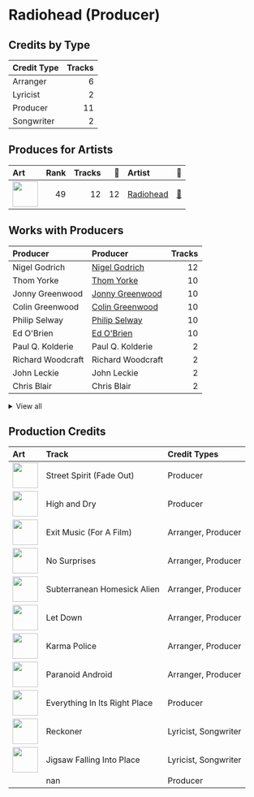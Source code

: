 # Radiohead (Producer)

## Credits by Type

| Credit Type | Tracks |
|:---|---:|
| Arranger | 6 |
| Lyricist | 2 |
| Producer | 11 |
| Songwriter | 2 |

## Produces for Artists

| Art | Rank | Tracks | 💚 | Artist | 🔗 |
|:---|---:|---:|---:|:---|:---|
| <img src="https://i.scdn.co/image/ab6761610000e5eba03696716c9ee605006047fd" alt="" width="50" /> | 49 | 12 | 12 | [Radiohead](../../artists/radiohead/overview.md) | [🔗](https://open.spotify.com/artist/4Z8W4fKeB5YxbusRsdQVPb) |

## Works with Producers

| Producer | Producer | Tracks |
|:---|:---|---:|
| Nigel Godrich | [Nigel Godrich](../nigel_godrich/overview.md) | 12 |
| Thom Yorke | [Thom Yorke](../thom_yorke/overview.md) | 10 |
| Jonny Greenwood | [Jonny Greenwood](../jonny_greenwood/overview.md) | 10 |
| Colin Greenwood | [Colin Greenwood](../colin_greenwood/overview.md) | 10 |
| Philip Selway | [Philip Selway](../philip_selway/overview.md) | 10 |
| Ed O'Brien | [Ed O'Brien](../ed_o_brien/overview.md) | 10 |
| Paul Q. Kolderie | Paul Q. Kolderie | 2 |
| Richard Woodcraft | Richard Woodcraft | 2 |
| John Leckie | John Leckie | 2 |
| Chris Blair | Chris Blair | 2 |


<details>
<summary>View all</summary>

| Producer | Producer | Tracks |
|:---|:---|---:|
| Sean Slade | Sean Slade | 2 |
| Chris Brown | Chris Brown | 2 |
| Dan Grech-Marguerat | Dan Grech-Marguerat | 2 |
| Jim Warren | Jim Warren | 2 |
| Hugo Nicolson | Hugo Nicolson | 2 |
| Gerard Navarro | Gerard Navarro | 1 |
| Graeme Stewart | Graeme Stewart | 1 |

</details>


## Production Credits

| Art | Track | Credit Types |
|:---|:---|:---|
| <img src="https://i.scdn.co/image/ab67616d0000b2739293c743fa542094336c5e12" alt="" width="50" /> | Street Spirit (Fade Out) | Producer |
| <img src="https://i.scdn.co/image/ab67616d0000b2739293c743fa542094336c5e12" alt="" width="50" /> | High and Dry | Producer |
| <img src="https://i.scdn.co/image/ab67616d0000b273c8b444df094279e70d0ed856" alt="" width="50" /> | Exit Music (For A Film) | Arranger, Producer |
| <img src="https://i.scdn.co/image/ab67616d0000b273c8b444df094279e70d0ed856" alt="" width="50" /> | No Surprises | Arranger, Producer |
| <img src="https://i.scdn.co/image/ab67616d0000b273c8b444df094279e70d0ed856" alt="" width="50" /> | Subterranean Homesick Alien | Arranger, Producer |
| <img src="https://i.scdn.co/image/ab67616d0000b273c8b444df094279e70d0ed856" alt="" width="50" /> | Let Down | Arranger, Producer |
| <img src="https://i.scdn.co/image/ab67616d0000b273c8b444df094279e70d0ed856" alt="" width="50" /> | Karma Police | Arranger, Producer |
| <img src="https://i.scdn.co/image/ab67616d0000b273c8b444df094279e70d0ed856" alt="" width="50" /> | Paranoid Android | Arranger, Producer |
| <img src="https://i.scdn.co/image/ab67616d0000b2736c7112082b63beefffe40151" alt="" width="50" /> | Everything In Its Right Place | Producer |
| <img src="https://i.scdn.co/image/ab67616d0000b273de3c04b5fc750b68899b20a9" alt="" width="50" /> | Reckoner | Lyricist, Songwriter |
| <img src="https://i.scdn.co/image/ab67616d0000b273de3c04b5fc750b68899b20a9" alt="" width="50" /> | Jigsaw Falling Into Place | Lyricist, Songwriter |
| | nan | Producer |